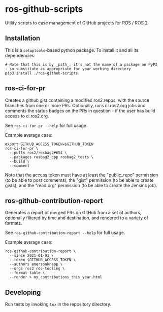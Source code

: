 # ros-github-scripts
Utility scripts to ease management of GitHub projects for ROS / ROS 2

## Installation

This is a `setuptools`-based python package. To install it and all its dependencies:

```
# Note that this is by _path_, it's not the name of a package on PyPI - so substitute as appropriate for your working directory
pip3 install ./ros-github-scripts
```


## ros-ci-for-pr

Creates a github gist containing a modified ros2.repos, with the source branches from one or more PRs.
Optionally, runs ci.ros2.org jobs and comments the status badges on the PRs in question - if the user has build access to ci.ros2.org.

See `ros-ci-for-pr --help` for full usage.

Example average case:

```
export GITHUB_ACCESS_TOKEN=$GITHUB_TOKEN
ros-ci-for-pr \
  --pulls ros2/rosbag2#654 \
  --packages rosbag2_cpp rosbag2_tests \
  --build \
  --comment
```

Note that the access token must have at least the "public_repo" permission (to be able to post comments), the "gist" permission (to be able to create gists), and the "read:org" permission (to be able to create the Jenkins job).

## ros-github-contribution-report

Generates a report of merged PRs on GitHub from a set of authors, optionally filtered by time and destination, and rendered to a variety of formats.

See `ros-github-contribution-report --help` for full usage.

Example average case:

```
ros-github-contribution-report \
  --since 2021-01-01 \
  --token $GITHUB_ACCESS_TOKEN \
  --authors emersonknapp \
  --orgs ros2 ros-tooling \
  --format table \
  --render > my_contributions_this_year.html
```



## Developing

Run tests by invoking `tox` in the repository directory.
